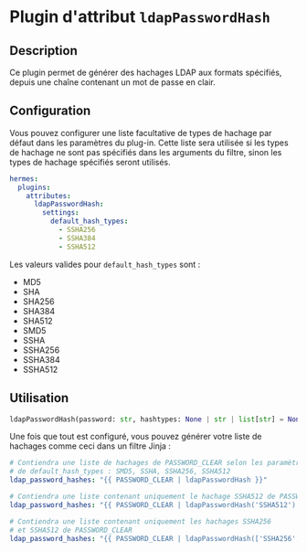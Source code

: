 <!--
Hermes : Change Data Capture (CDC) tool from any source(s) to any target
Copyright (C) 2024 INSA Strasbourg

This file is part of Hermes.

Hermes is free software: you can redistribute it and/or modify
it under the terms of the GNU General Public License as published by
the Free Software Foundation, either version 3 of the License, or
(at your option) any later version.

Hermes is distributed in the hope that it will be useful,
but WITHOUT ANY WARRANTY; without even the implied warranty of
MERCHANTABILITY or FITNESS FOR A PARTICULAR PURPOSE. See the
GNU General Public License for more details.

You should have received a copy of the GNU General Public License
along with Hermes. If not, see <https://www.gnu.org/licenses/>.
-->

# Plugin d'attribut `ldapPasswordHash`

## Description

Ce plugin permet de générer des hachages LDAP aux formats spécifiés, depuis une chaîne contenant un mot de passe en clair.

## Configuration

Vous pouvez configurer une liste facultative de types de hachage par défaut dans les paramètres du plug-in. Cette liste sera utilisée si les types de hachage ne sont pas spécifiés dans les arguments du filtre, sinon les types de hachage spécifiés seront utilisés.

```yaml
hermes:
  plugins:
    attributes:
      ldapPasswordHash:
        settings:
          default_hash_types:
            - SSHA256
            - SSHA384
            - SSHA512
```

Les valeurs valides pour `default_hash_types` sont :

- MD5
- SHA
- SHA256
- SHA384
- SHA512
- SMD5
- SSHA
- SSHA256
- SSHA384
- SSHA512

## Utilisation

```python
ldapPasswordHash(password: str, hashtypes: None | str | list[str] = None) → list[str]
```

Une fois que tout est configuré, vous pouvez générer votre liste de hachages comme ceci dans un filtre Jinja :

```yaml
# Contiendra une liste de hachages de PASSWORD_CLEAR selon les paramètres
# de default_hash_types : SMD5, SSHA, SSHA256, SSHA512
ldap_password_hashes: "{{ PASSWORD_CLEAR | ldapPasswordHash }}"

# Contiendra une liste contenant uniquement le hachage SSHA512 de PASSWORD_CLEAR
ldap_password_hashes: "{{ PASSWORD_CLEAR | ldapPasswordHash('SSHA512') }}"

# Contiendra une liste contenant uniquement les hachages SSHA256
# et SSHA512 de PASSWORD_CLEAR
ldap_password_hashes: "{{ PASSWORD_CLEAR | ldapPasswordHash(['SSHA256', 'SSHA512']) }}"
```
